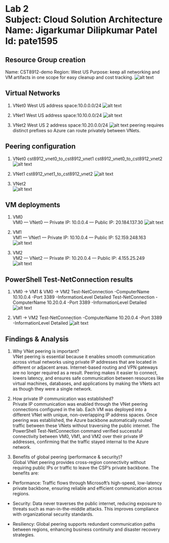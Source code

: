 # Lab 2 <br> Subject: Cloud Solution Architecture  <br> Name: Jigarkumar Dilipkumar Patel <br> Id: pate1595


## Resource Group creation
Name: CST8912-demo
Region: West US
Purpose: keep all networking and VM artifacts in one scope for easy cleanup and cost tracking.
![alt text](lab2%20photos/1.png)

## Virtual Networks
1) VNet0
West US
address space:10.0.0.0/24
![alt text](lab2%20photos/2.png)

2) VNet1
West US
address space:10.10.0.0/24
![alt text](lab2%20photos/4.png)

3) VNet2
West US 2
address space:10.20.0.0/24
![alt text](lab2%20photos/6.png)
peering requires distinct prefixes so Azure can route privately between VNets.

## Peering configuration 
1) VNet0
cst8912_vnet0_to_cst8912_vnet1
cst8912_vnet0_to_cst8912_vnet2
![alt text](lab2%20photos/3.png)

2) VNet1
cst8912_vnet1_to_cst8912_vnet2
![alt text](lab2%20photos/5.png)

3) VNet2  
![alt text](lab2%20photos/7.png)

## VM deployments
1) VM0  
VM0 — VNet0 — Private IP: 10.0.0.4 — Public IP: 20.184.137.30
![alt text](lab2%20photos/8.png)

2) VM1  
VM1 — VNet1 — Private IP: 10.10.0.4 — Public IP: 52.159.248.163
![alt text](lab2%20photos/9.png)

3) VM2  
VM2 — VNet2 — Private IP: 10.20.0.4 — Public IP: 4.155.25.249
![alt text](lab2%20photos/10.png)

## PowerShell Test-NetConnection results
1) VM0 → VM1 & VM0 → VM2
Test-NetConnection -ComputerName 10.10.0.4 -Port 3389 -InformationLevel Detailed
Test-NetConnection -ComputerName 10.20.0.4 -Port 3389 -InformationLevel Detailed
![alt text](lab2%20photos/11.png)

2) VM1 → VM2
Test-NetConnection -ComputerName 10.20.0.4 -Port 3389 -InformationLevel Detailed
![alt text](lab2%20photos/12.png)


## Findings & Analysis

1. Why VNet peering is important?<br>
VNet peering is essential because it enables smooth communication across virtual networks using private IP addresses that are located in different or adjacent areas. Internet-based routing and VPN gateways are no longer required as a result. Peering makes it easier to connect, lowers latency, and ensures safe communication between resources like virtual machines, databases, and applications by making the VNets act as though they were a single network.

2. How private IP communication was established? <br>
Private IP communication was enabled through the VNet peering connections configured in the lab. Each VM was deployed into a different VNet with unique, non-overlapping IP address spaces. Once peering was established, the Azure backbone automatically routed traffic between these VNets without traversing the public internet. The PowerShell Test-NetConnection command verified successful connectivity between VM0, VM1, and VM2 over their private IP addresses, confirming that the traffic stayed internal to the Azure network.

3. Benefits of global peering (performance & security)?<br>
Global VNet peering provides cross-region connectivity without requiring public IPs or traffic to leave the CSP’s private backbone. The benefits are:

- Performance: Traffic flows through Microsoft’s high-speed, low-latency private backbone, ensuring reliable and efficient communication across regions.

- Security: Data never traverses the public internet, reducing exposure to threats such as man-in-the-middle attacks. This improves compliance with organizational security standards.


- Resiliency: Global peering supports redundant communication paths between regions, enhancing business continuity and disaster recovery strategies.



